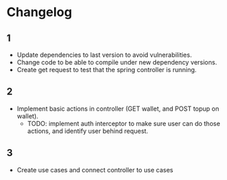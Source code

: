 # Changelog

## 1

- Update dependencies to last version to avoid vulnerabilities.
- Change code to be able to compile under new dependency versions.
- Create get request to test that the spring controller is running.

## 2

- Implement basic actions in controller (GET wallet, and POST topup on wallet).
  - TODO: implement auth interceptor to make sure user can do those actions,
  and identify user behind request.

## 3

- Create use cases and connect controller to use cases